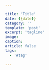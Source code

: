 ```yaml
---

title: 'Title'
date: {{date}}
category: ''
template: 'post'
excerpt: 'tagline'
image: 
caption:
article: false
tags:
  - '#tag'
  
---
```

